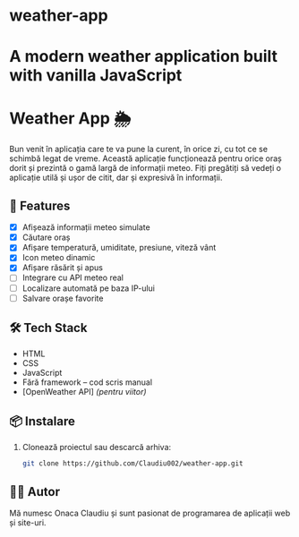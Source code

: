 
# weather-app
A modern weather application built with vanilla JavaScript
=======
# Weather App 🌦️

Bun venit în aplicația care te va pune la curent, în orice zi, cu tot ce se schimbă legat de vreme. Această aplicație funcționează pentru orice oraș dorit și prezintă o gamă largă de informații meteo. Fiți pregătiți să vedeți o aplicație utilă și ușor de citit, dar și expresivă în informații.

## 🚀 Features

- [x] Afișează informații meteo simulate
- [x] Căutare oraș
- [x] Afișare temperatură, umiditate, presiune, viteză vânt
- [x] Icon meteo dinamic
- [x] Afișare răsărit și apus
- [ ] Integrare cu API meteo real
- [ ] Localizare automată pe baza IP-ului
- [ ] Salvare orașe favorite

## 🛠️ Tech Stack

- HTML
- CSS
- JavaScript
- Fără framework – cod scris manual
- [OpenWeather API] *(pentru viitor)*

## 📦 Instalare

1. Clonează proiectul sau descarcă arhiva:
   ```bash
   git clone https://github.com/Claudiu002/weather-app.git

## 👨‍💻 Autor

Mă numesc Onaca Claudiu și sunt pasionat de programarea de aplicații web și site-uri.

